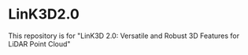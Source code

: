 # LinK3D2.0
This repository is for "LinK3D 2.0:  Versatile and Robust 3D Features for LiDAR Point Cloud"
